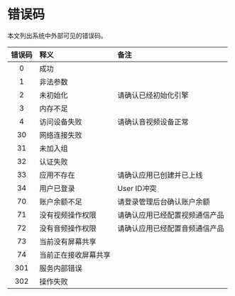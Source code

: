 # 错误码

本文列出系统中外部可见的错误码。

| 错误码 | 释义 | 备注 |
| :-: | :- | :- |
| 0 | 成功 | |
| 1 | 非法参数 | |
| 2 | 未初始化 | 请确认已经初始化引擎 |
| 3 | 内存不足 | |
| 4 | 访问设备失败 | 请确认音视频设备正常 |
| 30 | 网络连接失败 | |
| 31 | 未加入组 | |
| 32 | 认证失败 | |
| 33 | 应用不存在 | 请确认应用已创建并已上线 |
| 34 | 用户已登录 | User ID冲突 |
| 70 | 账户余额不足 | 请登录管理后台确认账户余额 |
| 71 | 没有视频操作权限 | 请确认应用已经配置视频通信产品 |
| 72 | 没有音频操作权限 | 请确认应用已经配置音频通信产品 |
| 73 | 当前没有屏幕共享 | |
| 74 | 当前正在接收屏幕共享 | |
| 301 | 服务内部错误 | |
| 302 | 操作失败 | |